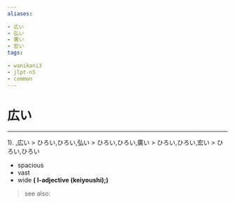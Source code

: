 ```yaml
---
aliases:
    
- 広い
- 弘い
- 廣い
- 宏い
tags:
    
- wanikani3
- jlpt-n5
- common
---
```


# 広い
---
1).
,広い > ひろい,ひろい,弘い > ひろい,ひろい,廣い > ひろい,ひろい,宏い > ひろい,ひろい

- spacious
- vast
- wide
**( I-adjective (keiyoushi);)**
> see also: 
            